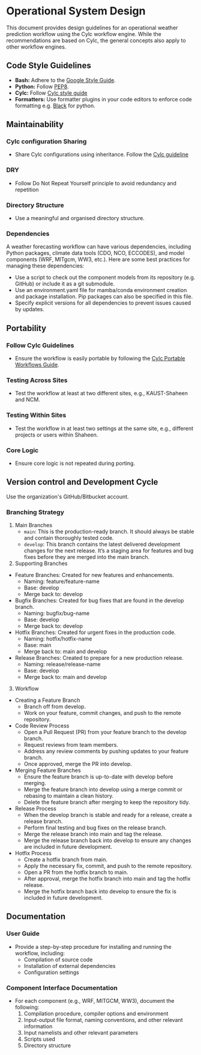 
# Operational System Design

This document provides design guidelines for an operational weather prediction workflow using the Cylc workflow engine. While the recommendations are based on Cylc, the general concepts also apply to other workflow engines.

## Code Style Guidelines
  - **Bash:** Adhere to the [Google Style Guide](https://google.github.io/styleguide/shell.xml).
  - **Python:** Follow [PEP8](https://www.python.org/dev/peps/pep-0008/).
  - **Cylc:** Follow [Cylc style guide](https://cylc.github.io/cylc-doc/latest/html/workflow-design-guide/style-guide.html)
  - **Formatters:** Use formatter plugins in your code editors to enforce code formatting e.g. [Black](https://black.readthedocs.io/en/stable/) for python.

## Maintainability
### Cylc configuration Sharing
- Share Cylc configurations using inheritance. Follow the [Cylc guideline](https://cylc.github.io/cylc-doc/latest/html/workflow-design-guide/efficiency.html#sharing-by-inheritance)

### DRY
- Follow Do Not Repeat Yourself principle to avoid redundancy and repetition

### Directory Structure
- Use a meaningful and organised directory structure.

### Dependencies
A weather forecasting workflow can have various dependencies, including Python packages, climate data tools (CDO, NCO, ECCODES), and model components (WRF, MITgcm, WW3, etc.). Here are some best practices for managing these dependencies:
- Use a script to check out the component models from its repository (e.g. GitHub) or include it as a git submodule.
- Use an environment.yaml file for mamba/conda environment creation and package installation. Pip packages can also be specified in this file.
- Specify explicit versions for all dependencies to prevent issues caused by updates.

    
## Portability

### Follow Cylc Guidelines
- Ensure the workflow is easily portable by following the [Cylc Portable Workflows Guide](https://cylc.github.io/cylc-doc/latest/html/workflow-design-guide/portable-workflows.html).

### Testing Across Sites
- Test the workflow at least at two different sites, e.g., KAUST-Shaheen and NCM.

### Testing Within Sites
- Test the workflow in at least two settings at the same site, e.g., different projects or users within Shaheen.

### Core Logic
- Ensure core logic is not repeated during porting.

## Version control and Development Cycle
Use the organization's GitHub/Bitbucket account.

### Branching Strategy
1. Main Branches
	- `main`: This is the production-ready branch. It should always be stable and contain thoroughly tested code.
	- `develop`: This branch contains the latest delivered development changes for the next release. It’s a staging area for features and bug fixes before they are merged into the main branch.
2.	Supporting Branches
- Feature Branches: Created for new features and enhancements.
  	- Naming: feature/feature-name
	- Base: develop
	- Merge back to: develop
- Bugfix Branches: Created for bug fixes that are found in the develop branch.
  	- Naming: bugfix/bug-name
	- Base: develop
	- Merge back to: develop
- Hotfix Branches: Created for urgent fixes in the production code.
	- Naming: hotfix/hotfix-name
  	- Base: main
	- Merge back to: main and develop
- Release Branches: Created to prepare for a new production release.
  	- Naming: release/release-name
	- Base: develop
  	- Merge back to: main and develop
    
3. Workflow
- Creating a Feature Branch
	-  Branch off from develop.
	- Work on your feature, commit changes, and push to the remote repository.
- Code Review Process
	-  Open a Pull Request (PR) from your feature branch to the develop branch.
	-  Request reviews from team members.
	- Address any review comments by pushing updates to your feature branch.
	-  Once approved, merge the PR into develop.
- Merging Feature Branches
  	- Ensure the feature branch is up-to-date with develop before merging.
	- Merge the feature branch into develop using a merge commit or rebasing to maintain a clean history.
  	- Delete the feature branch after merging to keep the repository tidy.
- Release Process
  	- When the develop branch is stable and ready for a release, create a release branch.
	- Perform final testing and bug fixes on the release branch.
  	- Merge the release branch into main and tag the release.
	- Merge the release branch back into develop to ensure any changes are included in future development.
- Hotfix Process
  	- Create a hotfix branch from main.
	- Apply the necessary fix, commit, and push to the remote repository.
  	- Open a PR from the hotfix branch to main.
	- After approval, merge the hotfix branch into main and tag the hotfix release.
  	- Merge the hotfix branch back into develop to ensure the fix is included in future development.

## Documentation

### User Guide
- Provide a step-by-step procedure for installing and running the workflow, including:
  - Compilation of source code
  - Installation of external dependencies
  - Configuration settings

### Component Interface Documentation
- For each component (e.g., WRF, MITGCM, WW3), document the following:
  1. Compilation procedure, compiler options and environment
  2. Input-output file format, naming conventions, and other relevant information
  3. Input namelists and other relevant parameters
  4. Scripts used
  5. Directory structure
